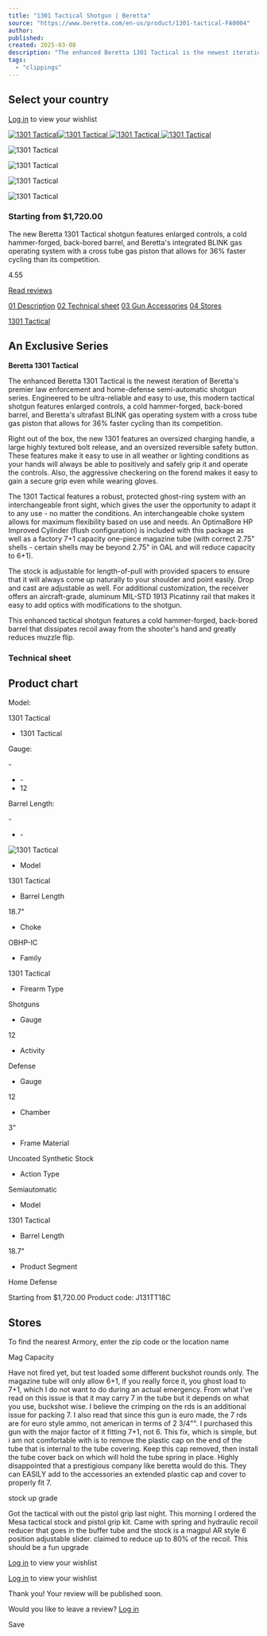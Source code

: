 ```yaml
---
title: "1301 Tactical Shotgun | Beretta"
source: "https://www.beretta.com/en-us/product/1301-tactical-FA0004"
author:
published:
created: 2025-03-08
description: "The enhanced Beretta 1301 Tactical is the newest iteration of Beretta’s premier law enforcement and home-defense semi-automatic shotgun series. Learn More!"
tags:
  - "clippings"
---
```

## Select your country

[Log in](https://my.beretta.com/services/oauth2/authorize/expid_ecommerce?client_id=3MVG9Rd3qC6oMalV.IB6ZXXPXg2CY0yHgqjXJD_3B6DVB6sO3yE_xy_ulQuYffqacZvnblRofY1ez1XScwBWp&redirect_uri=https://estore.beretta.com/loginredirect&response_type=token+id_token) to view your wishlist

 [![1301 Tactical](https://0isznc85bj26dve98q0gl0q.blob.core.windows.net/hybris/images/700Wx700H/1301-comp-pro_main.webp)](https://www.beretta.com/en-us/product/#)[![1301 Tactical](https://0isznc85bj26dve98q0gl0q.blob.core.windows.net/hybris/images/700Wx700H/1301_tactical_zoom002.webp) ](https://www.beretta.com/en-us/product/#)[![1301 Tactical](https://0isznc85bj26dve98q0gl0q.blob.core.windows.net/hybris/images/700Wx700H/1301_tactical_zoom004.webp) ](https://www.beretta.com/en-us/product/#)[![1301 Tactical](https://0isznc85bj26dve98q0gl0q.blob.core.windows.net/hybris/images/700Wx700H/1301PG1.webp)](https://www.beretta.com/en-us/product/#)

![1301 Tactical](https://0isznc85bj26dve98q0gl0q.blob.core.windows.net/hybris/images/700Wx700H/1301-comp-pro_main.webp)

![1301 Tactical](https://0isznc85bj26dve98q0gl0q.blob.core.windows.net/hybris/images/700Wx700H/1301_tactical_zoom002.webp)

![1301 Tactical](https://0isznc85bj26dve98q0gl0q.blob.core.windows.net/hybris/images/700Wx700H/1301_tactical_zoom004.webp)

![1301 Tactical](https://0isznc85bj26dve98q0gl0q.blob.core.windows.net/hybris/images/700Wx700H/1301PG1.webp)

### Starting from $1,720.00

The new Beretta 1301 Tactical shotgun features enlarged controls, a cold hammer-forged, back-bored barrel, and Beretta's integrated BLINK gas operating system with a cross tube gas piston that allows for 36% faster cycling than its competition.

4.55

[Read reviews](https://www.beretta.com/en-us/product/#productReview)

[01 Description](https://www.beretta.com/en-us/product/#) [02 Technical sheet](https://www.beretta.com/en-us/product/#) [03 Gun Accessories](https://www.beretta.com/en-us/product/#) [04 Stores](https://www.beretta.com/en-us/product/#)

[1301 Tactical](https://www.beretta.com/en-us/product/#)

## An Exclusive Series

**Beretta 1301 Tactical**

The enhanced Beretta 1301 Tactical is the newest iteration of Beretta's premier law enforcement and home-defense semi-automatic shotgun series. Engineered to be ultra-reliable and easy to use, this modern tactical shotgun features enlarged controls, a cold hammer-forged, back-bored barrel, and Beretta's ultrafast BLINK gas operating system with a cross tube gas piston that allows for 36% faster cycling than its competition.  
  
  
Right out of the box, the new 1301 features an oversized charging handle, a large highly textured bolt release, and an oversized reversible safety button. These features make it easy to use in all weather or lighting conditions as your hands will always be able to positively and safely grip it and operate the controls. Also, the aggressive checkering on the forend makes it easy to gain a secure grip even while wearing gloves.  
  
  
The 1301 Tactical features a robust, protected ghost-ring system with an interchangeable front sight, which gives the user the opportunity to adapt it to any use - no matter the conditions. An interchangeable choke system allows for maximum flexibility based on use and needs. An OptimaBore HP Improved Cylinder (flush configuration) is included with this package as well as a factory 7+1 capacity one-piece magazine tube (with correct 2.75" shells - certain shells may be beyond 2.75" in OAL and will reduce capacity to 6+1).  
  
  
The stock is adjustable for length-of-pull with provided spacers to ensure that it will always come up naturally to your shoulder and point easily. Drop and cast are adjustable as well. For additional customization, the receiver offers an aircraft-grade, aluminum MIL-STD 1913 Picatinny rail that makes it easy to add optics with modifications to the shotgun.  
  

This enhanced tactical shotgun features a cold hammer-forged, back-bored barrel that dissipates recoil away from the shooter's hand and greatly reduces muzzle flip.

  
  

### Technical sheet

## Product chart

Model:

1301 Tactical

- 1301 Tactical

Gauge:

\-

- \-
- 12

Barrel Length:

\-

- \-

![1301 Tactical](https://0isznc85bj26dve98q0gl0q.blob.core.windows.net/hybris/images/700Wx700H/1301-comp-pro_main.webp)

- Model

1301 Tactical
- Barrel Length

18.7"
- Choke

OBHP-IC
- Family

1301 Tactical
- Firearm Type

Shotguns
- Gauge

12
- Activity

Defense

- Gauge

12
- Chamber

3"
- Frame Material

Uncoated Synthetic Stock
- Action Type

Semiautomatic
- Model

1301 Tactical
- Barrel Length

18.7"
- Product Segment

Home Defense

Starting from $1,720.00 Product code: J131TT18C

## Stores

To find the nearest Armory, enter the zip code or the location name

Mag Capacity

Have not fired yet, but test loaded some different buckshot rounds only. The magazine tube will only allow 6+1, if you really force it, you ghost load to 7+1, which I do not want to do during an actual emergency. From what I've read on this issue is that it may carry 7 in the tube but it depends on what you use, buckshot wise. I believe the crimping on the rds is an additional issue for packing 7. I also read that since this gun is euro made, the 7 rds are for euro style ammo, not american in terms of 2 3/4"". I purchased this gun with the major factor of it fitting 7+1, not 6. This fix, which is simple, but i am not comfortable with is to remove the plastic cap on the end of the tube that is internal to the tube covering. Keep this cap removed, then install the tube cover back on which will hold the tube spring in place. Highly disappointed that a prestigious company like beretta would do this. They can EASILY add to the accessories an extended plastic cap and cover to properly fit 7.

stock up grade

Got the tactical with out the pistol grip last night. This morning I ordered the Mesa tactical stock and pistol grip kit. Came with spring and hydraulic recoil reducer that goes in the buffer tube and the stock is a magpul AR style 6 position adjustable slider. claimed to reduce up to 80% of the recoil. This should be a fun upgrade

[Log in](https://my.beretta.com/services/oauth2/authorize/expid_ecommerce?client_id=3MVG9Rd3qC6oMalV.IB6ZXXPXg2CY0yHgqjXJD_3B6DVB6sO3yE_xy_ulQuYffqacZvnblRofY1ez1XScwBWp&redirect_uri=https://estore.beretta.com/loginredirect&response_type=token+id_token) to view your wishlist

[Log in](https://my.beretta.com/services/oauth2/authorize/expid_ecommerce?client_id=3MVG9Rd3qC6oMalV.IB6ZXXPXg2CY0yHgqjXJD_3B6DVB6sO3yE_xy_ulQuYffqacZvnblRofY1ez1XScwBWp&redirect_uri=https://estore.beretta.com/loginredirect&response_type=token+id_token) to view your wishlist

Thank you! Your review will be published soon.

Would you like to leave a review? [Log in](https://my.beretta.com/services/oauth2/authorize/expid_ecommerce?client_id=3MVG9Rd3qC6oMalV.IB6ZXXPXg2CY0yHgqjXJD_3B6DVB6sO3yE_xy_ulQuYffqacZvnblRofY1ez1XScwBWp&redirect_uri=https://estore.beretta.com/loginredirect&response_type=token+id_token)

Save